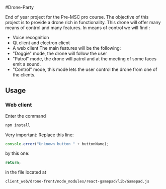 #Drone-Party

End of year project for the Pre-MSC pro course.
The objective of this project is to provide a drone rich in functionality. This drone will offer many means of control and many features. 
In means of control we will find :
- Voice recognition
- Qt client and electron client
- A web client 
The main features will be the following: 
- "Doggie" mode, the drone will follow the user
- "Patrol" mode, the drone will patrol and at the meeting of some faces emit a sound. 
- "Control" mode, this mode lets the user control the drone from one of the clients.  


## Usage

### Web client

Enter the command

```bash
npm install
```

Very important:
Replace this line:

```js
console.error("Unknown button " + buttonName);
```

by this one:

```js
return;
```

in the file located at

```
client_web/drone-front/node_modules/react-gamepad/lib/Gamepad.js
```
